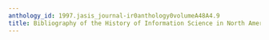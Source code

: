 ```yaml
---
anthology_id: 1997.jasis_journal-ir0anthology0volumeA48A4.9
title: Bibliography of the History of Information Science in North America, 1900-1995
---
```

